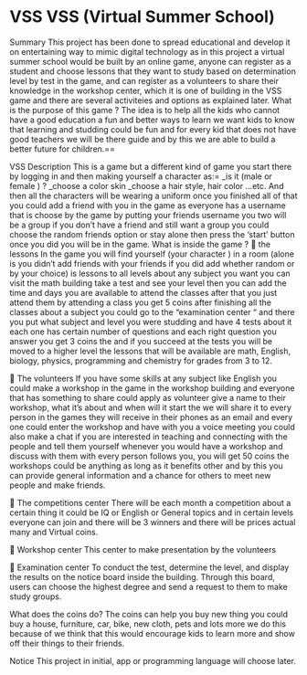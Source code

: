 # VSS VSS (Virtual Summer School)
Summary
This project has been done to spread educational and develop it on entertaining way to mimic digital technology as in this project a virtual summer school would be built by an online game, anyone can register as a student and choose lessons that they want to study based on determination level by test in the game, and can register as a volunteers to share their knowledge in the workshop center, which it is one of building in the VSS game and there are several activiteies and options as explained later.
What is the purpose of this game ?
The idea is to help all the kids who cannot have a good education a fun and better ways to learn we want kids to know that learning and studding could be fun and for every kid that does not have good teachers we will be there guide and by this we are able to build a better future for children.==

VSS Description 
This is a game but a different kind of game you start there by logging in and then making yourself a character as:=
_is it (male or female ) ? 
_choose a color skin 
_choose a hair style, hair color …etc.
And then all the characters will be wearing a uniform once you finished all of that you could add a friend with you in the game as everyone has a username that is choose by the game by putting your friends username you two will be a group if you don’t have a friend and still want a group you could choose the random friends option or stay alone then press the ‘start’ button once you did you will be in the game. 
 What is inside the game ?
	 the lessons
In the game you will find yourself (your character ) in a room (alone is you didn’t add friends with your friends if you did add whether random or by your choice) is lessons to all levels about any subject you want you can visit the math building take a test and see your level then you can add the time and days you are available to attend the classes after that you just attend them by attending a class you get 5 coins after finishing all the classes about a subject you could go to the “examination center “ and there you put what subject and level you were studding and have 4 tests about it each one has certain number of questions and each right question you answer you get 3 coins the and if you succeed at the tests you will be moved to a higher level the lessons that will be available are math, English, biology, physics, programming and chemistry for grades from 3 to 12.  

	The volunteers 
If you have some skills at any subject like English you could make a workshop in the game in the workshop  building and everyone that has something to share could apply as volunteer give a name to their workshop, what it’s about  and when will it start the we will share it to every person in the games they will receive in their phones as an email and every one could enter the workshop and have with you a voice meeting you could also make a chat if you are interested in teaching and connecting with the people and tell them yourself whenever you would have a workshop and discuss with them with every person follows you, you will get 50 coins the workshops could be anything as long as it benefits other and by this you can provide general information and a chance for others to meet new people and make friends. 



	The competitions center 
There will be each month a competition about a certain thing it could be IQ or English or General topics and in certain levels everyone can join and there will be 3 winners and there will be prices actual many and Virtual coins. 

	Workshop center
This center to make presentation by the volunteers 

	Examination center
To conduct the test, determine the level, and display the results on the notice board inside the building. Through this board, users can choose the highest degree and send a request to them to make study groups.

What does the coins do?
The coins can help you buy new thing you could buy a house, furniture, car, bike, new cloth, pets and lots more we do this because of we think that this would encourage kids to learn more and show off their things to their friends.

Notice
This project in initial, app or programming language  will choose later.  
